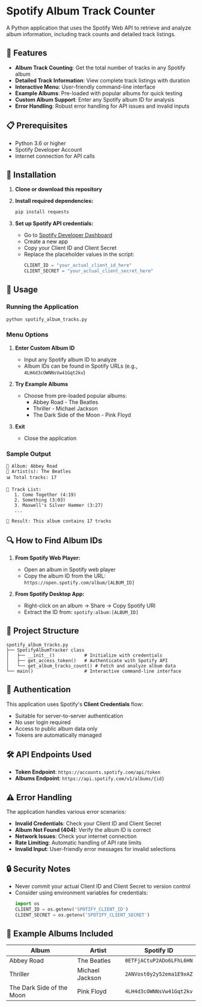


          
# Spotify Album Track Counter

A Python application that uses the Spotify Web API to retrieve and analyze album information, including track counts and detailed track listings.

## 🎵 Features

- **Album Track Counting**: Get the total number of tracks in any Spotify album
- **Detailed Track Information**: View complete track listings with duration
- **Interactive Menu**: User-friendly command-line interface
- **Example Albums**: Pre-loaded with popular albums for quick testing
- **Custom Album Support**: Enter any Spotify album ID for analysis
- **Error Handling**: Robust error handling for API issues and invalid inputs

## 📋 Prerequisites

- Python 3.6 or higher
- Spotify Developer Account
- Internet connection for API calls

## 🔧 Installation

1. **Clone or download this repository**

2. **Install required dependencies:**
   ```bash
   pip install requests
   ```

3. **Set up Spotify API credentials:**
   - Go to [Spotify Developer Dashboard](https://developer.spotify.com/dashboard/applications)
   - Create a new app
   - Copy your Client ID and Client Secret
   - Replace the placeholder values in the script:
     ```python
     CLIENT_ID = "your_actual_client_id_here"
     CLIENT_SECRET = "your_actual_client_secret_here"
     ```

## 🚀 Usage

### Running the Application

```bash
python spotify_album_tracks.py
```

### Menu Options

1. **Enter Custom Album ID**
   - Input any Spotify album ID to analyze
   - Album IDs can be found in Spotify URLs (e.g., `4LH4d3cOWNNsVw41Gqt2kv`)

2. **Try Example Albums**
   - Choose from pre-loaded popular albums:
     - Abbey Road - The Beatles
     - Thriller - Michael Jackson
     - The Dark Side of the Moon - Pink Floyd

3. **Exit**
   - Close the application

### Sample Output

```
📀 Album: Abbey Road
🎵 Artist(s): The Beatles
📊 Total tracks: 17

📝 Track List:
   1. Come Together (4:19)
   2. Something (3:03)
   3. Maxwell's Silver Hammer (3:27)
   ...

🎯 Result: This album contains 17 tracks
```

## 🔍 How to Find Album IDs

1. **From Spotify Web Player:**
   - Open an album in Spotify web player
   - Copy the album ID from the URL: `https://open.spotify.com/album/[ALBUM_ID]`

2. **From Spotify Desktop App:**
   - Right-click on an album → Share → Copy Spotify URI
   - Extract the ID from: `spotify:album:[ALBUM_ID]`

## 📁 Project Structure

```
spotify_album_tracks.py
├── SpotifyAlbumTracker class
│   ├── __init__()           # Initialize with credentials
│   ├── get_access_token()   # Authenticate with Spotify API
│   └── get_album_tracks_count() # Fetch and analyze album data
└── main()                   # Interactive command-line interface
```

## 🔐 Authentication

This application uses Spotify's **Client Credentials** flow:
- Suitable for server-to-server authentication
- No user login required
- Access to public album data only
- Tokens are automatically managed

## 🛠️ API Endpoints Used

- **Token Endpoint**: `https://accounts.spotify.com/api/token`
- **Albums Endpoint**: `https://api.spotify.com/v1/albums/{id}`

## ⚠️ Error Handling

The application handles various error scenarios:

- **Invalid Credentials**: Check your Client ID and Client Secret
- **Album Not Found (404)**: Verify the album ID is correct
- **Network Issues**: Check your internet connection
- **Rate Limiting**: Automatic handling of API rate limits
- **Invalid Input**: User-friendly error messages for invalid selections

## 🔒 Security Notes

- Never commit your actual Client ID and Client Secret to version control
- Consider using environment variables for credentials:
  ```python
  import os
  CLIENT_ID = os.getenv('SPOTIFY_CLIENT_ID')
  CLIENT_SECRET = os.getenv('SPOTIFY_CLIENT_SECRET')
  ```

## 📝 Example Albums Included

| Album | Artist | Spotify ID |
|-------|--------|------------|
| Abbey Road | The Beatles | `0ETFjACtuP2ADo6LFhL6HN` |
| Thriller | Michael Jackson | `2ANVost0y2y52ema1E9xAZ` |
| The Dark Side of the Moon | Pink Floyd | `4LH4d3cOWNNsVw41Gqt2kv` |


        
